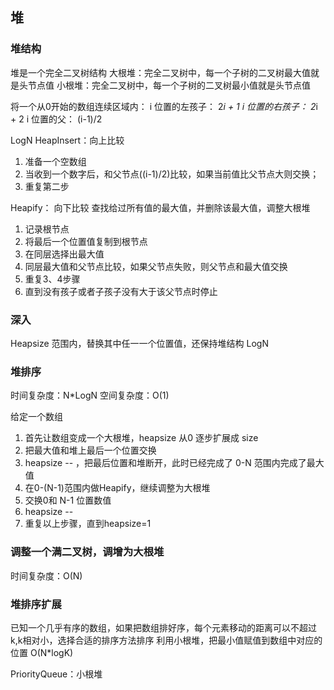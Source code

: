 ## 堆

### 堆结构
堆是一个完全二叉树结构
大根堆：完全二叉树中，每一个子树的二叉树最大值就是头节点值
小根堆：完全二叉树中，每一个子树的二叉树最小值就是头节点值

将一个从0开始的数组连续区域内：
i 位置的左孩子： 2*i + 1
i 位置的右孩子： 2*i + 2
i 位置的父： (i-1)/2


LogN
HeapInsert：向上比较
1. 准备一个空数组
2. 当收到一个数字后，和父节点((i-1)/2)比较，如果当前值比父节点大则交换；
3. 重复第二步


Heapify： 向下比较
查找给过所有值的最大值，并删除该最大值，调整大根堆
1. 记录根节点
2. 将最后一个位置值复制到根节点
3. 在同层选择出最大值
4. 同层最大值和父节点比较，如果父节点失败，则父节点和最大值交换
5. 重复3、4步骤
6. 直到没有孩子或者子孩子没有大于该父节点时停止

 ### 深入
Heapsize 范围内，替换其中任一一个位置值，还保持堆结构
LogN 

### 堆排序
时间复杂度：N*LogN
空间复杂度：O(1)

给定一个数组
1. 首先让数组变成一个大根堆，heapsize 从0 逐步扩展成 size
2. 把最大值和堆上最后一个位置交换
3. heapsize -- ，把最后位置和堆断开，此时已经完成了 0-N 范围内完成了最大值
4. 在0-(N-1)范围内做Heapify，继续调整为大根堆
5. 交换0和 N-1 位置数值
6. heapsize --
7. 重复以上步骤，直到heapsize=1


### 调整一个满二叉树，调增为大根堆
时间复杂度：O(N)

### 堆排序扩展
已知一个几乎有序的数组，如果把数组排好序，每个元素移动的距离可以不超过k,k相对小，选择合适的排序方法排序
利用小根堆，把最小值赋值到数组中对应的位置
O(N*logK)

PriorityQueue：小根堆






















